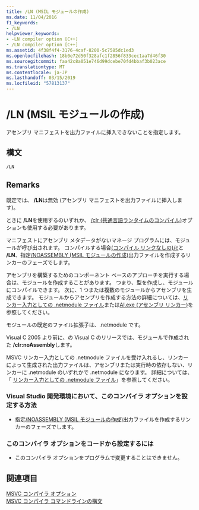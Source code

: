 ```yaml
---
title: /LN (MSIL モジュールの作成)
ms.date: 11/04/2016
f1_keywords:
- /LN
helpviewer_keywords:
- -LN compiler option [C++]
- /LN compiler option [C++]
ms.assetid: 4f38f4f4-3176-4caf-8200-5c7585dc1ed3
ms.openlocfilehash: 18b0e72d50f328afc1f2856f833cec1aa7d46f30
ms.sourcegitcommit: faa42c8a051e746d99dcebe70fd4bbaf3b023ace
ms.translationtype: MT
ms.contentlocale: ja-JP
ms.lasthandoff: 03/15/2019
ms.locfileid: "57813137"
---
```

# <a name="ln-create-msil-module"></a>/LN (MSIL モジュールの作成)

アセンブリ マニフェストを出力ファイルに挿入できないことを指定します。

## <a name="syntax"></a>構文

```
/LN
```

## <a name="remarks"></a>Remarks

既定では、 **/LN**は無効 (アセンブリ マニフェストを出力ファイルに挿入します)。

ときに **/LN**を使用するのいずれか、 [/clr (共通言語ランタイムのコンパイル)](clr-common-language-runtime-compilation.md)オプションも使用する必要があります。

マニフェストにアセンブリ メタデータがないマネージ プログラムには、モジュールが呼び出されます。 コンパイルする場合[(コンパイル リンクなしの)/c](c-compile-without-linking.md)と **/LN**、指定[/NOASSEMBLY (MSIL モジュールの作成)](noassembly-create-a-msil-module.md)出力ファイルを作成するリンカーのフェーズでします。

アセンブリを構築するためのコンポーネント ベースのアプローチを実行する場合は、モジュールを作成することがあります。  つまり、型を作成し、モジュールにコンパイルできます。  次に、1 つまたは複数のモジュールからアセンブリを生成できます。  モジュールからアセンブリを作成する方法の詳細については、[リンカー入力としての .netmodule ファイル](netmodule-files-as-linker-input.md)または[Al.exe (アセンブリ リンカー)](/dotnet/framework/tools/al-exe-assembly-linker)を参照してください。

モジュールの既定のファイル拡張子は、.netmodule です。

Visual C 2005 より前に、の Visual C のリリースでは、モジュールで作成された **/clr:noAssembly**します。

MSVC リンカー入力としての .netmodule ファイルを受け入れるし、リンカーによって生成された出力ファイルは、アセンブリまたは実行時の依存しない、リンカーに .netmodule のいずれかで .netmodule になります。  詳細については、「 [リンカー入力としての .netmodule ファイル](netmodule-files-as-linker-input.md)」を参照してください。

### <a name="to-set-this-compiler-option-in-the-visual-studio-development-environment"></a>Visual Studio 開発環境において、このコンパイラ オプションを設定する方法

- 指定[/NOASSEMBLY (MSIL モジュールの作成)](noassembly-create-a-msil-module.md)出力ファイルを作成するリンカーのフェーズでします。

### <a name="to-set-this-compiler-option-programmatically"></a>このコンパイラ オプションをコードから設定するには

- このコンパイラ オプションをプログラムで変更することはできません。

## <a name="see-also"></a>関連項目

[MSVC コンパイラ オプション](compiler-options.md)<br/>
[MSVC コンパイラ コマンドラインの構文](compiler-command-line-syntax.md)
